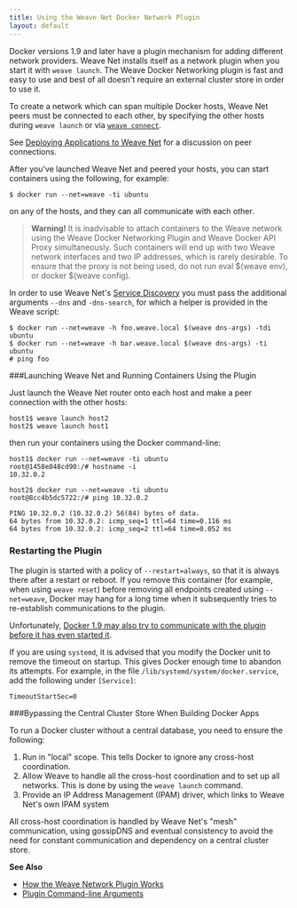 ```yaml
---
title: Using the Weave Net Docker Network Plugin
layout: default
---
```



Docker versions 1.9 and later have a plugin mechanism for adding
different network providers. Weave Net installs itself as a network plugin
when you start it with `weave launch`. The Weave Docker Networking plugin is fast and easy to use and 
best of all doesn't require an external cluster store in order to use it.  

To create a network which can span multiple Docker hosts, Weave Net peers must be connected to each other, by specifying the other hosts during `weave launch` or via
[`weave connect`](/site/using-weave/finding-adding-hosts-dynamically.md).

See [Deploying Applications to Weave Net](/site/using-weave/deploying-applications.md#peer-connections) for a discussion on peer connections. 

After you've launched Weave Net and peered your hosts,  you can start containers using the following, for example:

    $ docker run --net=weave -ti ubuntu

on any of the hosts, and they can all communicate with each other.

>**Warning!** It is inadvisable to attach containers to the Weave network using the Weave Docker Networking Plugin and Weave Docker API Proxy simultaneously. Such containers will end up with two Weave network interfaces and two IP addresses, which is rarely desirable. To ensure that the proxy is not being used, do not run eval $(weave env), or docker $(weave config).

In order to use Weave Net's [Service Discovery](/site/weavedns/overview-using-weavedns.md) you
must pass the additional arguments `--dns` and `-dns-search`, for
which a helper is provided in the Weave script:

    $ docker run --net=weave -h foo.weave.local $(weave dns-args) -tdi ubuntu
    $ docker run --net=weave -h bar.weave.local $(weave dns-args) -ti ubuntu
    # ping foo


###Launching Weave Net and Running Containers Using the Plugin

Just launch the Weave Net router onto each host and make a peer connection with the other hosts:

    host1$ weave launch host2
    host2$ weave launch host1

then run your containers using the Docker command-line:

    host1$ docker run --net=weave -ti ubuntu
    root@1458e848cd90:/# hostname -i
    10.32.0.2

    host2$ docker run --net=weave -ti ubuntu
    root@8cc4b5dc5722:/# ping 10.32.0.2

    PING 10.32.0.2 (10.32.0.2) 56(84) bytes of data.
    64 bytes from 10.32.0.2: icmp_seq=1 ttl=64 time=0.116 ms
    64 bytes from 10.32.0.2: icmp_seq=2 ttl=64 time=0.052 ms


### Restarting the Plugin

The plugin is started with a policy of `--restart=always`, so that it is always there after a restart or reboot. If you remove this container (for example, when using `weave reset`) before removing all endpoints created using `--net=weave`, Docker may hang for a long time when it subsequently tries to re-establish communications to the plugin.

Unfortunately, [Docker 1.9 may also try to communicate with the plugin before it has even started it](https://github.com/docker/libnetwork/issues/813).

If you are using `systemd`, it is advised that you modify the Docker unit to remove the timeout on startup. This gives Docker enough time to abandon its attempts. For example, in the file `/lib/systemd/system/docker.service`, add the following under `[Service]`: 

    TimeoutStartSec=0

###Bypassing the Central Cluster Store When Building Docker Apps

To run a Docker cluster without a central database, you need to ensure the following:

 1. Run in "local" scope. This tells Docker to ignore any cross-host coordination.
 2. Allow Weave to handle all the cross-host coordination and to set up all networks. This is done by using the `weave launch` command.
 3. Provide an IP Address Management (IPAM) driver, which links to Weave Net's own IPAM system

All cross-host coordination is handled by Weave Net's "mesh" communication, using gossipDNS and eventual consistency to avoid the need for constant communication and dependency on a central cluster store.


**See Also**

 * [How the Weave Network Plugin Works](/site/plugin/plugin-how-it-works.md)
 * [Plugin Command-line Arguments](/site/plugin/plug-in-command-line.md)
 

